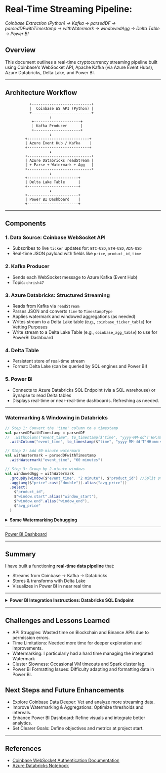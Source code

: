 # Real-Time Streaming Pipeline:  
###### Coinbase Extraction (Python) → Kafka → parsedDF → parsedDFwithTimestamp → withWatermark → windowedAgg → Delta Table → Power BI

## Overview
This document outlines a real-time cryptocurrency streaming pipeline built using Coinbase's WebSocket API, Apache Kafka (via Azure Event Hubs), Azure Databricks, Delta Lake, and Power BI.

---

## Architecture Workflow

```
           +---------------------------+
           |  Coinbase WS API (Python) |
           +---------------------------+
                    ↓
            +---------------------+
            | Kafka Producer      |
            +---------------------+
                    ↓
         +----------------------------+
         | Azure Event Hub / Kafka    |
         +----------------------------+
                    ↓
         +-----------------------------+
         | Azure Databricks readStream |
         | + Parse + Watermark + Agg   |
         +-----------------------------+
                    ↓
         +-----------------------+
         | Delta Lake Table      |
         +-----------------------+
                    ↓
         +-----------------------+
         | Power BI Dashboard    |
         +-----------------------+
```

---

## Components

### 1. **Data Source: Coinbase WebSocket API**
- Subscribes to live `ticker` updates for: `BTC-USD`, `ETH-USD`, `ADA-USD`
- Real-time JSON payload with fields like `price`, `product_id`, `time`

### 2. **Kafka Producer**
- Sends each WebSocket message to Azure Kafka (Event Hub)
- Topic: `chrish47`

### 3. **Azure Databricks: Structured Streaming**
- Reads from Kafka via `readStream`
- Parses JSON and converts `time` to `TimestampType`
- Applies watermark and windowed aggregations (as needed)
- Writes stream to a Delta Lake table (e.g., `coinbase_ticker_table`) for Vetting Purposes
- Write stream to a Delta Lake Table (e.g., `coinbase_agg_table`) to use for PowerBI Dashboard

### 4. **Delta Table**
- Persistent store of real-time stream
- Format: Delta Lake (can be queried by SQL engines and Power BI)

### 5. **Power BI**
- Connects to Azure Databricks SQL Endpoint (via a SQL warehouse) or Synapse to read Delta tables
- Displays real-time or near-real-time dashboards. Refreshing as needed.

---
### Watermarking & Windowing in Databricks
```scala
// Step 1: Convert the 'time' column to a timestamp
val parsedDFwithTimestamp = parsedDF
//  .withColumn("event_time", to_timestamp($"time", "yyyy-MM-dd'T'HH:mm:ss.SSS'Z'"))
  .withColumn("event_time", to_timestamp($"time", "yyyy-MM-dd'T'HH:mm:ss.SSSSSSX"))

// Step 2: Add 60-minute watermark
val withWatermark = parsedDFwithTimestamp
  .withWatermark("event_time", "60 minutes")

// Step 3: Group by 2-minute windows
val windowedAgg = withWatermark
  .groupBy(window($"event_time", "2 minute"), $"product_id") //Split stream into fixed-size time chunks
  .agg(avg($"price".cast("double")).alias("avg_price"))
  .select(
    $"product_id",
    $"window.start".alias("window_start"),
    $"window.end".alias("window_end"),
    $"avg_price"
  )
```
<details>
<summary><strong>Some Watermarking Debugging</strong></summary>

# Understanding Spark Streaming Watermarks with Coinbase Data

## Timestamp Types in Streaming

### `time` (from Coinbase)
```
2025-03-25T08:13:54.778830Z
```
- This is the **event time** — when the price update actually happened on Coinbase.

### `kafka_timestamp` (from Kafka ingestion)
```
2025-03-25T08:24:13.591Z
```
- This is the **processing time** — when the message was received by Azure Event Hub/Kafka.

- This means the event arrived ~10 minutes after its actual creation time.

---

## Debugging Watermark Issues in Spark

### Used a Debug Table to Inspect `event_time`
If `.show()` fails on a streaming DataFrame, write to a Delta table:

```scala
parsedDFwithTimestamp.writeStream
  .format("delta")
  .option("checkpointLocation", "path/to/checkpoint")
  .table("coinbase_debug_events")
```

Then query:
```sql
SELECT product_id, price, event_time, kafka_timestamp
FROM coinbase_debug_events
ORDER BY event_time DESC
```

---

## Common Pitfall: Null `event_time`

If `event_time` is null, the format is likely incorrect.

### Confirm Format for Coinbase
Given the timestamp:
```
2025-03-25T09:35:36.522473Z
```
Use:
```scala
.withColumn("event_time", to_timestamp($"time", "yyyy-MM-dd'T'HH:mm:ss.SSSSSSX"))
```
- `SSSSSS` handles microseconds
- `X` handles the `Z` (UTC)

Once fixed, `event_time` will parse correctly → watermark logic will work → Spark will emit results.

---

## Summary

- `event_time` must be parsed correctly (microsecond + timezone aware)
- Kafka ingestion time is not used for watermarking
- If events arrive > watermark duration late, Spark silently drops them
- Use `.writeStream` to Delta tables to debug streaming pipelines

</details>

---

[Power BI Dashboard](https://app.powerbi.com/view?r=eyJrIjoiNmUxYmU1OGQtOGI1Mi00YTYwLWJkOGYtMTFhMGU1OTk2YmEwIiwidCI6ImY2YjZkZDViLWYwMmYtNDQxYS05OWEwLTE2MmFjNTA2MGJkMiIsImMiOjZ9)

---

## Summary
I have built a functioning **real-time data pipeline** that:
- Streams from Coinbase → Kafka → Databricks
- Stores & transforms with Delta Lake
- Visualizes in Power BI in near real time

---
<details>
<summary><strong>Power BI Integration Instructions: Databricks SQL Endpoint</strong></summary>

# Step-by-Step: Databricks SQL Endpoint + Power BI

## Step 1: Start or Create a SQL Warehouse in Databricks
1. Go to your Databricks Workspace
2. In the left menu, click **SQL**
3. Click on **SQL Warehouses**
4. Either:
   - Start an existing warehouse, **OR**
   - Click **Create SQL Warehouse**:
     - Give it a name (e.g., `PowerBI Warehouse`)
     - Choose the smallest size to start
     - Set auto-stop to ~10–30 min (to avoid charges)
     - Click **Create**
5. Once it starts, **copy the JDBC/ODBC connection details** (you’ll need this for Power BI)

## Step 2: Create a Personal Access Token (if you don’t have one)
1. Click your profile icon (top right) → **User Settings**
2. Go to **Access Tokens**
3. Click **Generate New Token**
4. Name it `powerbi-access` (or whatever), click **Generate**
5. **Copy and save it** — you won’t see it again

## Step 3: Open Power BI → Get Data → Azure Databricks
1. Open **Power BI Desktop**
2. Click **Home → Get Data**
3. Search for and choose **Azure Databricks**
4. Click **Connect**
5. Paste your workspace URL:  
   Example: `https://<your-instance>.databricks.azure.com`
6. When prompted for authentication:
   - Choose **Personal Access Token**
   - Paste the token you copied earlier

## Step 4: Choose Catalog, Schema, and Table
1. After connecting, you’ll see a navigator window:
   - Choose the **Catalog** (e.g., `hive_metastore` or `your-org-catalog`)
   - Then the **Schema** (e.g., `default`)
   - Find and check the box for your Delta table: `coinbase_ticker_table`
2. Click **Load** (or **Transform Data** if you want to model it first)

</details>


---

## Challenges and Lessons Learned

- API Struggles: Wasted time on Blockchain and Binance APIs due to permission errors.
- Time Limitations: Needed more time for deeper exploration and improvements.
- Watermarking: I particularly had a hard time managing the integrated Watermark
- Cluster Slowness: Occasional VM timeouts and Spark cluster lag.
- Power BI Formatting Issues: Difficulty adapting and formatting data in Power BI.

## Next Steps and Future Enhancements

- Explore Coinbase Data Deeper: Vet and analyze more streaming data.
- Improve Watermarking & Aggregations: Optimize thresholds and intervals.
- Enhance Power BI Dashboard: Refine visuals and integrate better analytics.
- Set Clearer Goals: Define objectives and metrics at project start.

---

## References
- [Coinbase WebSocket Authentication Documentation](https://docs.cdp.coinbase.com/exchange/docs/websocket-auth)
- [Azure Databricks Notebook](https://adb-1486736798722567.7.azuredatabricks.net/editor/notebooks/2128876143842440?o=1486736798722567#command/6279586231880196)
